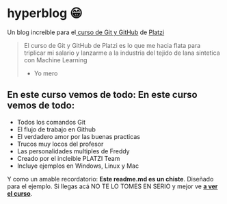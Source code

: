 # hyperblog 😁

Un blog increible para el[ curso de Git y GitHub](https://platzi.com/cursos/git-github/ " curso de Git y Github")  de [Platzi](https://platzi.com/ "Platzi")
>El curso de Git y GitHub de Platzi es lo que me hacia flata para triplicar mi salario y lanzarme a la industria del tejido de lana sintetica con Machine Learning
> - Yo mero

## En este curso vemos de todo: En este curso vemos de todo:
* Todos los comandos Git
* El flujo de trabajo en Github
* El verdadero amor por las buenas practicas
* Trucos muy locos del profesor
* Las personalidades multiples de Freddy
* Creado por el incleible PLATZI Team
* Incluye ejemplos en Windows, Linux y Mac

Y como un amable recordatorio: **Este readme.md es un chiste**. Diseñado para el ejemplo. Si llegas acá NO TE LO TOMES EN SERIO y mejor ve [**a ver el curso**](https://platzi.com/cursos/git-github/ "a ver el curso").